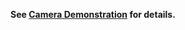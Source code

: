 **See [Camera Demonstration](https://www.arducam.com/docs/camera-for-jetson-nano/mipi-camera-modules-for-jetson-nano/camera-demonstration/#0--1hardware-connection-) for details.**